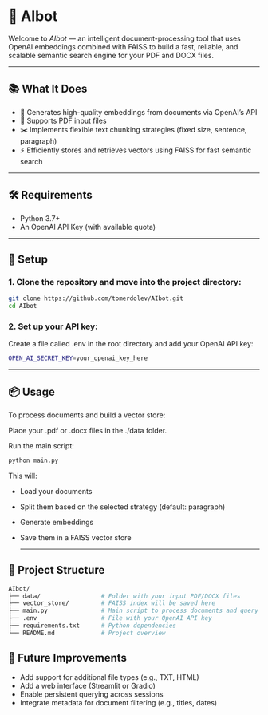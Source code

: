 # 🤖 AIbot

Welcome to *AIbot* — an intelligent document-processing tool that uses OpenAI embeddings combined with FAISS to build a fast, reliable, and scalable semantic search engine for your PDF and DOCX files.

---

## 📚 What It Does

- 🧠 Generates high-quality embeddings from documents via OpenAI’s API
- 📄 Supports PDF input files
- ✂️ Implements flexible text chunking strategies (fixed size, sentence, paragraph)
- ⚡ Efficiently stores and retrieves vectors using FAISS for fast semantic search
---

## 🛠️ Requirements

- Python 3.7+
- An OpenAI API Key (with available quota)

---

## 🚀 Setup

### 1. Clone the repository and move into the project directory:

```bash
git clone https://github.com/tomerdolev/AIbot.git
cd AIbot
```
### 2. Set up your API key:
Create a file called .env in the root directory and add your OpenAI API key:

```bash
OPEN_AI_SECRET_KEY=your_openai_key_here
```

---

## 📦 Usage

To process documents and build a vector store:

Place your .pdf or .docx files in the ./data folder.

Run the main script:
```bash
python main.py
```

This will:

- Load your documents
- Split them based on the selected strategy (default: paragraph)
- Generate embeddings
- Save them in a FAISS vector store

  ---
  
## 📂 Project Structure

```bash
AIbot/
├── data/                 # Folder with your input PDF/DOCX files
├── vector_store/         # FAISS index will be saved here
├── main.py               # Main script to process documents and query
├── .env                  # File with your OpenAI API key
├── requirements.txt      # Python dependencies
└── README.md             # Project overview
```

## 🔮 Future Improvements

- Add support for additional file types (e.g., TXT, HTML)
- Add a web interface (Streamlit or Gradio)
- Enable persistent querying across sessions
- Integrate metadata for document filtering (e.g., titles, dates)


